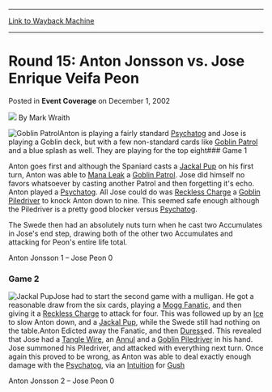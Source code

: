 
---
[Link to Wayback Machine](https://web.archive.org/web/20171031014704/https://magic.wizards.com/en/articles/archive/event-coverage/round-15-anton-jonsson-vs-jose-enrique-veifa-peon-2002-12-01)

[_metadata_:author]:- "Mark Wraith"
[_metadata_:description]:- "Anton is playing a fairly standard Psychatog and Jose is playing a Goblin deck, but with a few non-standard cards like Goblin Patrol and a blue splash as well."
[_metadata_:generator]:- "Drupal 7 (http://drupal.org)"
[_metadata_:node]:- "784996"
[_metadata_:publish_date]:- "2002-12-01"
[_metadata_:source]:- "div-main-content"
[_metadata_:title]:- "Round 15: Anton Jonsson vs. Jose Enrique Veifa Peon"
[_metadata_:wayback_capture_timestamp]:- "2017-10-31 01:47:04"
[_metadata_:wayback_raw_url]:- "https://web.archive.org/web/20171031014704id_/https://magic.wizards.com/en/articles/archive/event-coverage/round-15-anton-jonsson-vs-jose-enrique-veifa-peon-2002-12-01"
[_metadata_:wayback_url]:- "https://magic.wizards.com/en/articles/archive/event-coverage/round-15-anton-jonsson-vs-jose-enrique-veifa-peon-2002-12-01"
---


Round 15: Anton Jonsson vs. Jose Enrique Veifa Peon
===================================================



 Posted in **Event Coverage**
 on December 1, 2002 






![](https://media.magic.wizards.com/styles/auth_small/public/generic-avatar-150_92.png)
By Mark Wraith











![Goblin Patrol](http://gatherer.wizards.com/Handlers/Image.ashx?type=card&name=Goblin+Patrol)Anton is playing a fairly standard [Psychatog](http://gatherer.wizards.com/Pages/Card/Details.aspx?name=Psychatog) and Jose is playing a Goblin deck, but with a few non-standard cards like [Goblin Patrol](http://gatherer.wizards.com/Pages/Card/Details.aspx?name=Goblin+Patrol) and a blue splash as well. They are playing for the top eight### Game 1

Anton goes first and although the Spaniard casts a [Jackal Pup](http://gatherer.wizards.com/Pages/Card/Details.aspx?name=Jackal+Pup) on his first turn, Anton was able to [Mana Leak](http://gatherer.wizards.com/Pages/Card/Details.aspx?name=Mana+Leak) a [Goblin Patrol](http://gatherer.wizards.com/Pages/Card/Details.aspx?name=Goblin+Patrol). Jose did himself no favors whatsoever by casting another Patrol and then forgetting it's echo. Anton played a [Psychatog](http://gatherer.wizards.com/Pages/Card/Details.aspx?name=Psychatog). All Jose could do was [Reckless Charge](http://gatherer.wizards.com/Pages/Card/Details.aspx?name=Reckless+Charge) a [Goblin Piledriver](http://gatherer.wizards.com/Pages/Card/Details.aspx?name=Goblin+Piledriver) to knock Anton down to nine. This seemed safe enough although the Piledriver is a pretty good blocker versus [Psychatog](http://gatherer.wizards.com/Pages/Card/Details.aspx?name=Psychatog).

 The Swede then had an absolutely nuts turn when he cast two Accumulates in Jose's end step, drawing both of the other two Accumulates and attacking for Peon's entire life total.

Anton Jonsson 1 – Jose Peon 0

### Game 2

![Jackal Pup](http://gatherer.wizards.com/Handlers/Image.ashx?type=card&name=Jackal+Pup)Jose had to start the second game with a mulligan. He got a reasonable draw from the six cards, playing a [Mogg Fanatic](http://gatherer.wizards.com/Pages/Card/Details.aspx?name=Mogg+Fanatic), and then giving it a [Reckless Charge](http://gatherer.wizards.com/Pages/Card/Details.aspx?name=Reckless+Charge) to attack for four. This was followed up by an [Ice](http://gatherer.wizards.com/Pages/Card/Details.aspx?name=Ice) to slow Anton down, and a [Jackal Pup](http://gatherer.wizards.com/Pages/Card/Details.aspx?name=Jackal+Pup), while the Swede still had nothing on the table.Anton Edicted away the Fanatic, and then [Duress](http://gatherer.wizards.com/Pages/Card/Details.aspx?name=Duress)ed. This revealed that Jose had a [Tangle Wire](http://gatherer.wizards.com/Pages/Card/Details.aspx?name=Tangle+Wire), an [Annul](http://gatherer.wizards.com/Pages/Card/Details.aspx?name=Annul) and a [Goblin Piledriver](http://gatherer.wizards.com/Pages/Card/Details.aspx?name=Goblin+Piledriver) in his hand. Jose summoned his Piledriver, and attacked with everything next turn. Once again this proved to be wrong, as Anton was able to deal exactly enough damage with the [Psychatog](http://gatherer.wizards.com/Pages/Card/Details.aspx?name=Psychatog), via an [Intuition](http://gatherer.wizards.com/Pages/Card/Details.aspx?name=Intuition) for [Gush](http://gatherer.wizards.com/Pages/Card/Details.aspx?name=Gush)

Anton Jonsson 2 – Jose Peon 0







